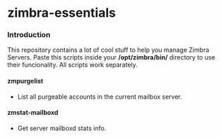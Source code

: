 # zimbra-essentials

### Introduction

This repository contains a lot of cool stuff to help you manage Zimbra Servers. Paste this scripts inside your **/opt/zimbra/bin/** directory to use their funcionality. All scripts work separately.

#### zmpurgelist
- List all purgeable accounts in the current mailbox server.
  
#### zmstat-mailboxd
- Get server mailboxd stats info.
